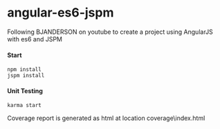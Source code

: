 # angular-es6-jspm

Following BJANDERSON on youtube to create a project using AngularJS with es6 and JSPM

#### Start ####
```
npm install
jspm install
```


#### Unit Testing ####
```
karma start
```

Coverage report is generated as html at location coverage\index.html
